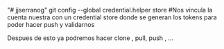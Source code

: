 "# jjserranog" 
git config --global credential.helper store #Nos vincula la cuenta nuestra con un credential store donde se generan los tokens para poder hacer push y validarnos


Despues de esto ya podremos hacer clone , pull, push , ...